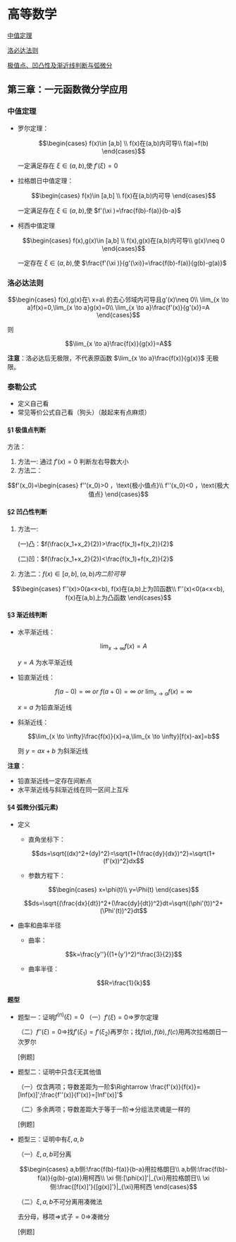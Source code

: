 ﻿<head>
  <script src="https://cdn.mathjax.org/mathjax/latest/MathJax.js?config=TeX-AMS-MML_HTMLorMML" type="text/javascript"></script>
  <script type="text/x-mathjax-config">
    MathJax.Hub.Config({
      tex2jax: {
      skipTags: ['script', 'noscript', 'style', 'textarea', 'pre'],
      inlineMath: [['$','$']]
      }
    });
  </script>
</head>

# 高等数学

[中值定理](#中值定理)

[洛必达法则](#洛必达法则)

[极值点、凹凸性及渐近线判断与弧微分](#1-极值点判断)

## 第三章：一元函数微分学应用

### 中值定理

- 罗尔定理：
  
  $$\begin{cases}
   f(x)\in [a,b] \\
   f(x)在(a,b)内可导\\
   f(a)=f(b)
  \end{cases}$$

  一定满足存在 $\xi \in (a,b)$,使 $f'(\xi )=0$
- 拉格朗日中值定理：
  
  $$\begin{cases}
   f(x)\in [a,b] \\
   f(x)在(a,b)内可导
  \end{cases}$$

  一定满足存在 $\xi \in (a,b)$,使 $f'(\xi )=\frac{f(b)-f(a)}{b-a}$
- 柯西中值定理
  
  $$\begin{cases}
   f(x),g(x)\in [a,b] \\
   f(x),g(x)在(a,b)内可导\\
   g(x)\neq 0
  \end{cases}$$

  一定存在 $\xi \in (a,b)$,使 $\frac{f'(\xi )}{g'(\xi)}=\frac{f(b)-f(a)}{g(b)-g(a)}$

### 洛必达法则

  $$\begin{cases}
   f(x),g(x)在\ x=a\ 的去心邻域内可导且g'(x)\neq 0\\
   \lim_{x \to a}f(x)=0,\lim_{x \to a}g(x)=0\\
   \lim_{x \to a}\frac{f'(x)}{g'(x)}=A
  \end{cases}$$

  则

  $$\lim_{x \to a}\frac{f(x)}{g(x)}=A$$

  **注意**：洛必达后无极限，不代表原函数 $\lim_{x \to a}\frac{f(x)}{g(x)}$ 无极限。

### 泰勒公式
- 定义自己看
- 常见等价公式自己看（狗头）（敲起来有点麻烦）

#### §1 极值点判断

方法：
1. 方法一: 通过 $f'(x)=0$ 判断左右导数大小
2. 方法二：

  $$f'(x_0)=\begin{cases}
    f''(x_0)>0 ，\text{极小值点}\\
    f''(x_0)<0 ，\text{极大值点}
  \end{cases}$$
  
#### §2 凹凸性判断
1. 方法一:
   
   (一)凸：$f(\frac{x_1+x_2}{2})>\frac{f(x_1)+f(x_2)}{2}$
   
   (二)凹：$f(\frac{x_1+x_2}{2})<\frac{f(x_1)+f(x_2)}{2}$

2. 方法二：$f(x)\in [a,b],(a,b)内二阶可导$

  $$\begin{cases}
    f''(x)>0(a<x<b), f(x)在(a,b)上为凹函数\\
    f''(x)<0(a<x<b), f(x)在(a,b)上为凸函数
  \end{cases}$$
   
#### §3 渐近线判断
- 水平渐近线： 
  
  $$\lim_{x \to \infty}f(x)=A$$
 
  $y=A$ 为水平渐近线

- 铅直渐近线：  
 
  $$f(a-0)=\infty\ or\ f(a+0)=\infty\ or\ \lim_{x \to a}f(x)=\infty$$
   
  $x=a$ 为铅直渐近线

- 斜渐近线：
   
  $$\lim_{x \to \infty}\frac{f(x)}{x}=a,\lim_{x \to \infty}[f(x)-ax]=b$$ 
   
  则 $y=ax+b$ 为斜渐近线

**注意**：  
- 铅直渐近线一定存在间断点  
- 水平渐近线与斜渐近线在同一区间上互斥  

#### §4 弧微分(弧元素)
- 定义  
  - 直角坐标下：
  
  $$ds=\sqrt{(dx)^2+(dy)^2}=\sqrt{1+(\frac{dy}{dx})^2}=\sqrt{1+(f'(x))^2}dx$$
  
  - 参数方程下：
  
  $$\begin{cases}
    x=\phi(t)\\
    y=\Phi(t)
  \end{cases}$$  
  
  $$ds=\sqrt{(\frac{dx}{dt})^2+(\frac{dy}{dt})^2}dt=\sqrt{(\phi'(t))^2+(\Phi'(t))^2}dt$$

- 曲率和曲率半径
  - 曲率：
  
  $$k=\frac{y''}{(1+(y')^2)^\frac{3}{2}}$$
  
  - 曲率半径： 
  
  $$R=\frac{1}{k}$$

#### 题型
- 题型一：证明$f^{(n)}(\xi)=0$
  （一）$f'(\xi)=0\Rightarrow$罗尔定理
  
  （二）$f''(\xi)=0\Rightarrow$找$f'(\xi _1)=f'(\xi _2)$再罗尔；找$f(a),f(b),f(c)$用两次拉格朗日一次罗尔

  [例题]

- 题型二：证明中只含$\xi$无其他值

  （一）仅含两项；导数差距为一阶$\Rightarrow \frac{f'(x)}{f(x)}=[lnf(x)]';\frac{f''(x)}{f'(x)}=[lnf'(x)]'$

  （二）多余两项；导数差距大于等于一阶$\Rightarrow$分组法灵魂是一样的

  [例题]

- 题型三：证明中有$\xi,a,b$
  
  （一）$\xi,a,b$可分离

  $$\begin{cases}
    a,b侧:\frac{f(b)-f(a)}{b-a}用拉格朗日\\
    a,b侧:\frac{f(b)-f(a)}{g(b)-g(a)}用柯西\\
    \xi 侧:[\phi(x)]'|_{\xi}用拉格朗日\\
    \xi 侧:\frac{[f(x)]'}{[g(x)]'}|_{\xi}用柯西
  \end{cases}$$

  （二）$\xi,a,b$不可分离用凑微法
  
  去分母，移项$\Rightarrow$式子$=0\Rightarrow$凑微分

  [例题]